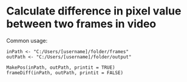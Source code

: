 # Calculate difference in pixel value between two frames in video

Common usage: 

```
inPath <- "C:/Users/[username]/folder/frames"
outPath <- "C:/Users/[username]/folder/output"

MakePos(inPath, outPath, printit = TRUE)
frameDiff(inPath, outPath, printit = FALSE)
```
